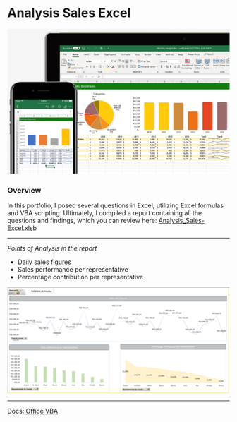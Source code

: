 # Analysis Sales Excel

![](Image_Analysis-Excel.PNG)


### Overview

In this portfolio, I posed several questions in Excel, utilizing Excel formulas and VBA scripting. Ultimately, I compiled a report containing all the questions and findings, which you can review here: [Analysis_Sales-Excel.xlsb](https://github.com/ElvisRock/Analysis_Sales-Excel/blob/main/Analysis_Sales-Excel.xlsb)
_________________________________




*Points of Analysis in the report*
- Daily sales figures 
- Sales performance per representative   
- Percentage contribution per representative

![](Image_report.PNG)

______________________________
Docs: [Office VBA](https://learn.microsoft.com/pt-br/office/vba/api/overview/)
